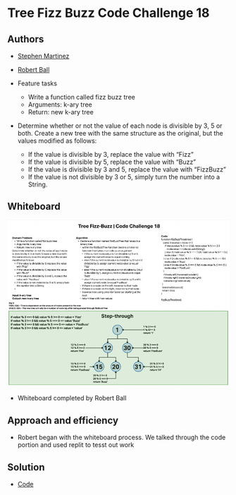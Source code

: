 # Tree Fizz Buzz Code Challenge 18

## Authors

* [Stephen Martinez](https://github.com/SdMartinez13)
* [Robert Ball](https://github.com/RDBALL)

* Feature tasks

  * Write a function called fizz buzz tree
  * Arguments: k-ary tree
  * Return: new k-ary tree

* Determine whether or not the value of each node is divisible by 3, 5 or both. Create a new tree with the same structure as the original, but the values modified as follows:

  * If the value is divisible by 3, replace the value with “Fizz”
  * If the value is divisible by 5, replace the value with “Buzz”
  * If the value is divisible by 3 and 5, replace the value with “FizzBuzz”
  * If the value is not divisible by 3 or 5, simply turn the number into a String.

## Whiteboard

![Whiteboard](/assets/code18.png)

* Whiteboard completed by Robert Ball

## Approach and efficiency

* Robert began with the whiteboard process.  We talked through the code portion and used replit to tesst out work

## Solution

* [Code](https://github.com/SdMartinez13/data-structures-and-algorithms/tree/main/javascript/trees)
